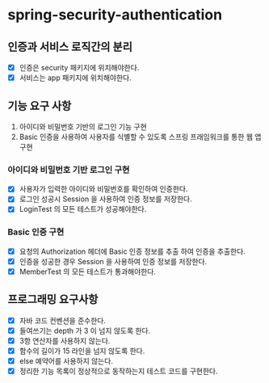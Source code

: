 # spring-security-authentication

## 인증과 서비스 로직간의 분리

- [x] 인증은 security 패키지에 위치해야한다.
- [x] 서비스는 app 패키지에 위치해야한다.

## 기능 요구 사항

1. 아이디와 비밀번호 기반의 로그인 기능 구현
2. Basic 인증을 사용하여 사용자를 식별할 수 있도록 스프링 프래임워크를 통한 웹 앱 구현

### 아이디와 비밀번호 기반 로그인 구현

- [x] 사용자가 입력한 아이디와 비밀번호를 확인하여 인증한다.
- [x] 로그인 성공시 Session 을 사용하여 인증 정보를 저장한다.
- [x] LoginTest 의 모든 테스트가 성공해야한다.

### Basic 인증 구현

- [x] 요청의 Authorization 헤더에 Basic 인증 정보를 추출 하여 인증을 추출한다.
- [x] 인증을 성공한 경우 Session 을 사용하여 인증 정보를 저장한다.
- [x] MemberTest 의 모든 테스트가 통과해야한다.

## 프로그래밍 요구사항

- [x] 자바 코드 컨벤션을 준수한다.
- [x] 들여쓰기는 depth 가 3 이 넘지 않도록 한다.
- [x] 3항 연산자를 사용하지 않는다.
- [x] 함수의 길이가 15 라인을 넘지 않도록 한다.
- [x] else 예약어를 사용하지 않는다.
- [x] 정리한 기능 목록이 정상적으로 동작하는지 테스트 코드를 구현한다.
